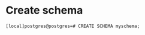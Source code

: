 <!-- TITLE: Schemas -->

# Create schema

```pgsql
[local]postgres@postgres=# CREATE SCHEMA myschema;
```
